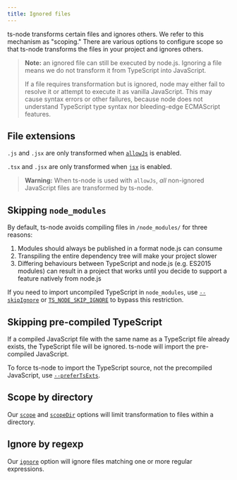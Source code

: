 ```yaml
---
title: Ignored files
---
```


ts-node transforms certain files and ignores others.  We refer to this mechanism as "scoping."  There are various
options to configure scope so that ts-node transforms the files in your project and ignores others.

> **Note:** an ignored file can still be executed by node.js.  Ignoring a file means we do not transform it from TypeScript into JavaScript.
>
> If a file requires transformation but is ignored, node may either fail to resolve it or attempt to execute it as vanilla JavaScript.  This may cause syntax errors or other failures, because node does not understand TypeScript type syntax nor bleeding-edge ECMAScript features.

## File extensions

`.js` and `.jsx` are only transformed when [`allowJs`](https://www.typescriptlang.org/docs/handbook/compiler-options.html#compiler-options) is enabled.

`.tsx` and `.jsx` are only transformed when [`jsx`](https://www.typescriptlang.org/docs/handbook/jsx.html) is enabled.

> **Warning:** When ts-node is used with `allowJs`, _all_ non-ignored JavaScript files are transformed by ts-node.

## Skipping `node_modules`

By default, ts-node avoids compiling files in `/node_modules/` for three reasons:

1. Modules should always be published in a format node.js can consume
2. Transpiling the entire dependency tree will make your project slower
3. Differing behaviours between TypeScript and node.js (e.g. ES2015 modules) can result in a project that works until you decide to support a feature natively from node.js

If you need to import uncompiled TypeScript in `node_modules`, use [`--skipIgnore`](./options#skipignore) or [`TS_NODE_SKIP_IGNORE`](./options#skipignore) to bypass this restriction.

## Skipping pre-compiled TypeScript

If a compiled JavaScript file with the same name as a TypeScript file already exists, the TypeScript file will be ignored.  ts-node will import the pre-compiled JavaScript.

To force ts-node to import the TypeScript source, not the precompiled JavaScript, use [`--preferTsExts`](./options#prefertsexts).

## Scope by directory

Our [`scope`](./options.md#scope) and [`scopeDir`](./options.md#scopedir) options will limit transformation to files
within a directory.

## Ignore by regexp

Our [`ignore`](./options.md#ignore) option will ignore files matching one or more regular expressions.
